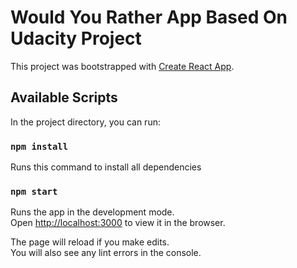 # Would You Rather App Based On Udacity Project

This project was bootstrapped with [Create React App](https://github.com/facebook/create-react-app).

## Available Scripts

In the project directory, you can run:

### `npm install`

Runs this command to install all dependencies

### `npm start`

Runs the app in the development mode.\
Open [http://localhost:3000](http://localhost:3000) to view it in the browser.

The page will reload if you make edits.\
You will also see any lint errors in the console.
